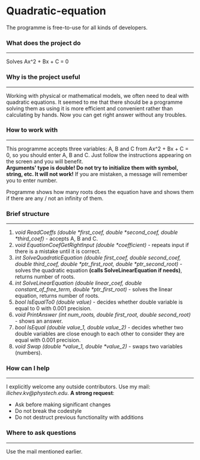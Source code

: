 # Quadratic-equation

The programme is free-to-use for all kinds of developers.
### What does the project do
***
Solves Ax^2 + Bx + C = 0 

### Why is the project useful
***
Working with physical or mathematical models, we often need to deal with quadratic equations.
It seemed to me that there should be a programme solving them as using it is more efficient and convenient rather than calculating by hands. 
Now you can get right answer without any troubles.
### How to work with
***
This programme accepts three variables:  A, B and C from Ax^2 + Bx + C = 0, so you should enter A, B and C.
Just follow the instructions appearing on the screen and you will benefit.  
**Arguments' type is double! Do not try to initialize them with symbol, string, etc. It will not work!**
If you are mistaken, a message will remember you to enter number.

Programme shows how many roots does the equation have and shows them if there are any / not an infinity of them.

### Brief structure
***
1. _void ReadCoeffs (double *first_coef, double *second_coef, double *third_coef)_ - accepts A, B and C.
2. _void EquationCoefGetRightInput (double *coefficient)_ - repeats input if there is a mistake until it is correct.
3. _int SolveQuadraticEquation (double first_coef, double second_coef, double third_coef, double *ptr_first_root, double *ptr_second_root)_ - solves the quadratic equation __(calls SolveLinearEquation if needs)__, returns number of roots.
4. _int SolveLinearEquation (double linear_coef, double constant_of_free_term, double *ptr_first_root)_ - solves the linear equation, returns number of roots. 
5. _bool IsEqualTo0 (double value)_ - decides whether double variable is equal to 0 with 0.001 precision.
6. _void PrintAnswer (int num_roots, double first_root, double second_root)_ - shows an answer.
7. _bool IsEqual (double value_1, double value_2)_ - decides whether two double variables are close enough to each other to consider they are equal with 0.001 precision.     
8. _void Swap (double *value_1, double *value_2)_ - swaps two variables (numbers).
### How can I help
***
I explicitly welcome any outside contributors. Use my mail: _ilichev.kv@phystech.edu_.
__A strong request__:
* Ask before making significant changes
* Do not break the codestyle
* Do not destruct previous functionality with additions

### Where to ask questions
***
Use the mail mentioned earlier.

